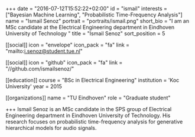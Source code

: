 +++
date = "2016-07-12T15:52:22+02:00"
id = "ismail"
interests = ["Bayesian Machine Learning", "Probabilistic Time-Frequency Analysis"]
name = "Ismail Senoz"
portrait = "portraits/ismail.png"
short_bio = "I am an MSc candidate at the Electrical Engineering department in Eindhoven University of Technology "
title = "Ismail Senoz"
sort_position = 5

[[social]]
    icon = "envelope"
    icon_pack = "fa"
    link = "mailto:i.senoz@student.tue.nl"

[[social]]
    icon = "github"
    icon_pack = "fa"
    link = "//github.com/ismailsenoz/"

[[education]]
    course = "BSc in Electrical Engineering"
    institution = 'Koc University'
    year = 2015

[[organizations]]
    name = "TU Eindhoven"
    role = "Graduate student"

+++
Ismail Senoz is an MSc candidate in the SPS group of Electrical Engineering department in Eindhoven University of Technology. His research focuses on probabilistic time-frequency analysis for generative hierarchical models for audio signals.
